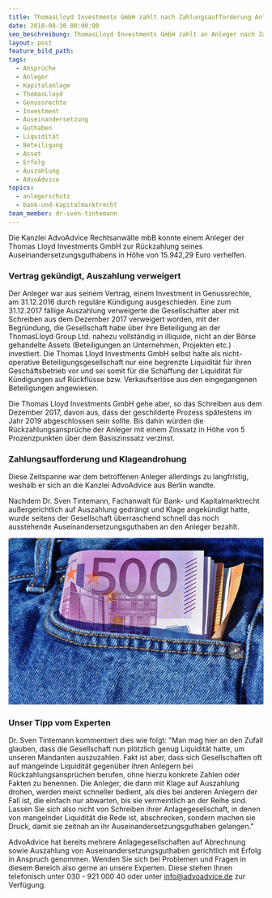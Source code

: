 ```yaml
---
title: ThomasLloyd Investments GmbH zahlt nach Zahlungsaufforderung Anlegergelder aus
date: 2018-08-30 00:00:00
seo_beschreibung: ThomasLloyd Investments GmbH zahlt an Anleger nach Zahlungsaufforderung aus
layout: post
feature_bild_path:
tags:
  - Ansprüche
  - Anleger
  - Kapitalanlage
  - ThomasLloyd
  - Genussrechte
  - Investment
  - Auseinandersetzung
  - Guthaben
  - Liquidität
  - Beteiligung
  - Asset
  - Erfolg
  - Auszahlung
  - AdvoAdvice
topics:
  - anlegerschutz
  - bank-und-kapitalmarktrecht
team_member: dr-sven-tintemann
---
```


Die Kanzlei AdvoAdvice Rechtsanwälte mbB konnte einem Anleger der Thomas Lloyd Investments GmbH zur Rückzahlung seines Auseinandersetzungsguthabens in Höhe von 15.942,29 Euro verhelfen.

### Vertrag gekündigt, Auszahlung verweigert

Der Anleger war aus seinem Vertrag, einem Investment in Genussrechte, am 31.12.2016 durch reguläre Kündigung ausgeschieden. Eine zum 31.12.2017 fällige Auszahlung verweigerte die Gesellschafter aber mit Schreiben aus dem Dezember 2017 verweigert worden, mit der Begründung, die Gesellschaft habe über ihre Beteiligung an der ThomasLloyd Group Ltd. nahezu vollständig in illiquide, nicht an der Börse gehandelte Assets (Beteiligungen an Unternehmen, Projekten etc.) investiert. Die Thomas Lloyd Investments GmbH selbst halte als nicht-operative Beteiligungsgesellschaft nur eine begrenzte Liquidität für ihren Geschäftsbetrieb vor und sei somit für die Schaffung der Liquidität für Kündigungen auf Rückflüsse bzw. Verkaufserlöse aus den eingegangenen Beteiligungen angewiesen.

Die Thomas Lloyd Investments GmbH gehe aber, so das Schreiben aus dem Dezember 2017, davon aus, dass der geschilderte Prozess spätestens im Jahr 2019 abgeschlossen sein sollte. Bis dahin würden die Rückzahlungsansprüche der Anleger mit einem Zinssatz in Höhe von 5 Prozenzpunkten über dem Basiszinssatz verzinst.

### Zahlungsaufforderung und Klageandrohung

Diese Zeitspanne war dem betroffenen Anleger allerdings zu langfristig, weshalb er sich an die Kanzlei AdvoAdvice aus Berlin wandte.

Nachdem Dr. Sven Tintemann, Fachanwalt für Bank- und Kapitalmarktrecht außergerichtlich auf Auszahlung gedrängt und Klage angekündigt hatte, wurde seitens der Gesellschaft überraschend schnell das noch ausstehende Auseinandersetzungsguthaben an den Anleger bezahlt.

![Geld zurück - Foto Pixabay](/uploads/money-3115981-640.jpg "Geld zurück in die eigene Tasche")

### Unser Tipp vom Experten

Dr. Sven Tintemann kommentiert dies wie folgt: "Man mag hier an den Zufall glauben, dass die Gesellschaft nun plötzlich genug Liquidität hatte, um unseren Mandanten auszuzahlen. Fakt ist aber, dass sich Gesellschaften oft auf mangelnde Liquidität gegenüber ihren Anlegern bei Rückzahlungsansprüchen berufen, ohne hierzu konkrete Zahlen oder Fakten zu benennen. Die Anleger, die dann mit Klage auf Auszahlung drohen, werden meist schneller bedient, als dies bei anderen Anlegern der Fall ist, die einfach nur abwarten, bis sie vermeintlich an der Reihe sind. Lassen Sie sich also nicht von Schreiben ihrer Anlagegesellschaft, in denen von mangelnder Liquidität die Rede ist, abschrecken, sondern machen sie Druck, damit sie zeitnah an ihr Auseinandersetzungsguthaben gelangen."

AdvoAdvice hat bereits mehrere Anlagegesellschaften auf Abrechnung sowie Auszahlung von Auseinandersetzungsguthaben gerichtlich mit Erfolg in Anspruch genommen. Wenden Sie sich bei Problemen und Fragen in diesem Bereich also gerne an unsere Experten. Diese stehen Ihnen telefonisch unter 030 - 921 000 40 oder unter info@advoadvice.de zur Verfügung.